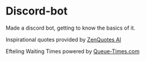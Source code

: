 # Discord-bot
 
Made a discord bot, getting to know the basics of it.

Inspirational quotes provided by [ZenQuotes AI](https://zenquotes.io/) 

Efteling Waiting Times powered by [Queue-Times.com](https://queue-times.com/nl) 
